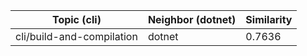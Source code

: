 | Topic (cli) | Neighbor (dotnet) | Similarity |
|-------------|-------------------|------------|
| cli/build-and-compilation | dotnet | 0.7636 |
